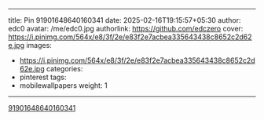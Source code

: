 
---
title: Pin 91901648640160341
date: 2025-02-16T19:15:57+05:30
author: edc0
avatar: /me/edc0.jpg
authorlink: https://github.com/edczero
cover: https://i.pinimg.com/564x/e8/3f/2e/e83f2e7acbea335643438c8652c2d62e.jpg
images:
   - https://i.pinimg.com/564x/e8/3f/2e/e83f2e7acbea335643438c8652c2d62e.jpg
categories:
  - pinterest
tags:
  - mobilewallpapers
weight: 1
---

<!--more-->

[91901648640160341](https://in.pinterest.com/pin/91901648640160341/)

	